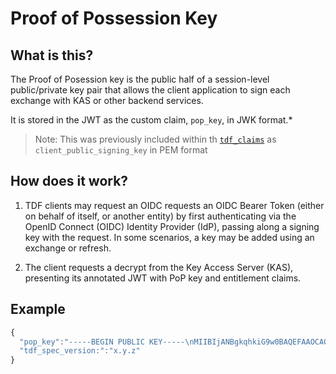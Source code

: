 # Proof of Possession Key

## What is this?

The Proof of Posession key is the public half of a session-level public/private
key pair that allows the client application to sign each exchange with KAS or other backend services.

It is stored in the JWT as the custom claim, `pop_key`,
in JWK format.*

> Note: This was previously included within th [`tdf_claims`](./ClaimsObject.md) as `client_public_signing_key` in PEM format

## How does it work?

1. TDF clients may request an OIDC requests an OIDC Bearer Token (either on behalf of itself, or another entity) 
by first authenticating via the
OpenID Connect (OIDC) Identity Provider (IdP),
passing along a signing key with the request.
In some scenarios, a key may be added using an exchange or refresh.

2. The client requests a decrypt from the Key Access Server (KAS), 
presenting its annotated JWT with PoP key and entitlement claims.

## Example

```javascript
{
  "pop_key":"-----BEGIN PUBLIC KEY-----\nMIIBIjANBgkqhkiG9w0BAQEFAAOCAQ8AMIIBCgKCAQEAy18Efi6+3vSELpbK58gC\nA9vJxZtoRHR604yi707h6nzTsTSNUg5mNzt/nWswWzloIWCgA7EPNpJy9lYn4h1Z\n6LhxEgf0wFcaux0/C19dC6WRPd6 ... XzNO4J38CoFz/\nwwIDAQAB\n-----END PUBLIC KEY-----",
  "tdf_spec_version:":"x.y.z"
}
```
